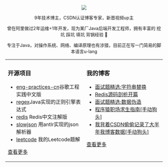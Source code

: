   
<p align="center">
  <img src="https://github-readme-stats.vercel.app/api?username=xindoo&show_icons=true&theme=graywhite"/>
</p>

<p align="center"> 9年技术博主，CSDN认证博客专家，新晋视频up主 </p>  
<p align="center"> 曾在阿里做过2年运维+1年开发，现为某厂Java后端开发工程师，拥有丰富的 挖坑 踩坑 填坑 背锅经验 🐶   </p>  
<p align="center"> 专注于Java，对操作系统、网络、编译原理也有涉猎，目前正在写一门简易的脚本语言u-lang	 </p>  


<table align="center"><tr>
<td valign="top" width="50%">

### 开源项目  
- [eng-practices-cn](https://github.com/xindoo/eng-practices-cn)谷歌工程实践中文版	
- [regex](https://github.com/xindoo/regex)Java实现的正则引擎表达式	
- [redis](https://github.com/xindoo/redis) Redis中文注解版  
- [slowjson](https://github.com/xindoo/slowjson) 用antlr实现的json解析器  
- [leetcode](https://github.com/xindoo/leetcode) 我的Leetcode题解   
   
[查看更多](https://github.com/xindoo/)	 

	
</td>
<td valign="top" width="50%">

### 我的博客
- [面试题精选:字符串替换](https://xindoo.blog.csdn.net/article/details/108685883)
- [Redis源码剖析开篇](https://xindoo.blog.csdn.net/article/details/108698706)
- [面试题精选:数据伪造](https://xindoo.blog.csdn.net/article/details/108566179)
- [程序猿职场求生指南[手动狗头]](https://xindoo.blog.csdn.net/article/details/108552040)
- [我背着CSDN偷偷记录了大半年我博客数据[手动狗头]](https://xindoo.blog.csdn.net/article/details/108431882)

[查看更多](https://xindoo.blog.csdn.net/)

</td>
</tr></table>
